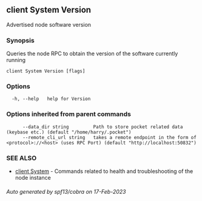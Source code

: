 ## client System Version

Advertised node software version

### Synopsis

Queries the node RPC to obtain the version of the software currently running

```
client System Version [flags]
```

### Options

```
  -h, --help   help for Version
```

### Options inherited from parent commands

```
      --data_dir string         Path to store pocket related data (keybase etc.) (default "/home/harry/.pocket")
      --remote_cli_url string   takes a remote endpoint in the form of <protocol>://<host> (uses RPC Port) (default "http://localhost:50832")
```

### SEE ALSO

* [client System](client_System.md)	 - Commands related to health and troubleshooting of the node instance

###### Auto generated by spf13/cobra on 17-Feb-2023

